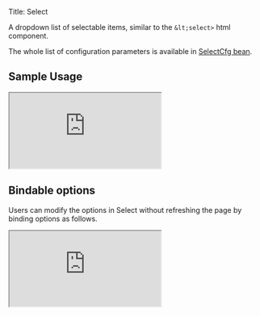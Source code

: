 Title: Select


A dropdown list of selectable items, similar to the `&lt;select>` html component.

<script src='http://snippets.ariatemplates.com/snippets/github.com/ariatemplates/documentation-code/snippets/widgets/select/Snippet.tpl?tag=wgtSelectField&lang=at&outdent=true' defer></script>

The whole list of configuration parameters is available in [SelectCfg bean](http://ariatemplates.com/api/#aria.widgets.CfgBeans:SelectCfg).

## Sample Usage
<iframe class='samples' src='http://snippets.ariatemplates.com/samples/github.com/ariatemplates/documentation-code/samples/widgets/select/' ></iframe>

## Bindable options

Users can modify the options in Select without refreshing the page by binding options as follows.

<script src='http://snippets.ariatemplates.com/snippets/github.com/ariatemplates/documentation-code/snippets/widgets/select/Snippet.tpl?tag=wgtSelectBinding&lang=at&outdent=true' defer></script>
<iframe class='samples' src='http://snippets.ariatemplates.com/samples/github.com/ariatemplates/documentation-code/samples/widgets/select/bindoptions/' ></iframe>